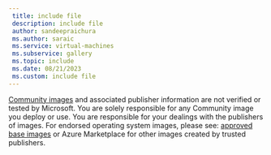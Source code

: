 ```yaml
---
 title: include file
 description: include file
 author: sandeepraichura
 ms.author: saraic
 ms.service: virtual-machines
 ms.subservice: gallery
 ms.topic: include
 ms.date: 08/21/2023
 ms.custom: include file
---
```


[Community images](../share-gallery-community.md) and associated publisher information are not verified or tested by Microsoft. You are solely responsible for any Community image you deploy or use. You are responsible for your dealings with the publishers of images. For endorsed operating system images, please see: [approved base images](https://go.microsoft.com/fwlink/?linkid=2245050) or Azure Marketplace for other images created by trusted publishers.

